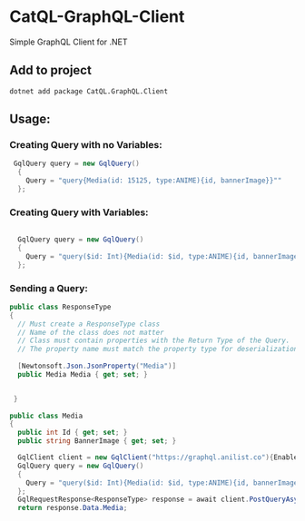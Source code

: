 # CatQL-GraphQL-Client
Simple GraphQL Client for .NET

## Add to project

```dotnetcli
dotnet add package CatQL.GraphQL.Client 
```

## Usage: 


### Creating Query with no Variables: 
```csharp
 GqlQuery query = new GqlQuery()
  {
    Query = "query{Media(id: 15125, type:ANIME){id, bannerImage}}""
  };

```


### Creating Query with Variables: 

```csharp
 
  GqlQuery query = new GqlQuery()
  {
    Query = "query($id: Int){Media(id: $id, type:ANIME){id, bannerImage}}", Variables = "{id: 15125}"
  };


```

### Sending a Query:

```csharp
public class ResponseType
{
  // Must create a ResponseType class
  // Name of the class does not matter
  // Class must contain properties with the Return Type of the Query.
  // The property name must match the property type for deserialization to work. 
            
  [Newtonsoft.Json.JsonProperty("Media")]
  public Media Media { get; set; }


 }
            
public class Media
{
  public int Id { get; set; }
  public string BannerImage { get; set; }

  GqlClient client = new GqlClient("https://graphql.anilist.co"){EnableLogging = true}; 
  GqlQuery query = new GqlQuery()
  {
    Query = "query($id: Int){Media(id: $id, type:ANIME){id, bannerImage}}", Variables = "{id: 15125}"
  };
  GqlRequestResponse<ResponseType> response = await client.PostQueryAsync<ResponseType>(query);
  return response.Data.Media;
```
